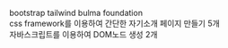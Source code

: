 bootstrap tailwind bulma foundation<br>
css framework를 이용하여 간단한 자기소개 페이지 만들기 5개<br>
자바스크립트를 이용하여 DOM노드 생성 2개
